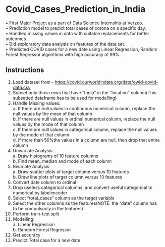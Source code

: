 # Covid_Cases_Prediction_in_India

• First Major Project as a part of Data Science Internship at Verzeo. <br/>
• Prediction model to predict total cases of corona on a specific day. <br/>
• Handled missing values in data with suitable replacements for better outcomes. <br/>
• Did exploratory data analysis on features of the data set. <br/>
• Predicted COVID cases for a new date using Linear Regression, Random Forest Regressor algorithms with high accuracy of 99%. <br/>

## Instructions

1. Load dataset from - https://covid.ourworldindata.org/data/owid-covid-data.csv <br/>
2. Subset only those rows that have “India” in the “location” column(This subsetted dataframe has to be used for modelling) <br/>
3. Handle Missing values: <br/>
  a. If there are null values in continuous numerical column, replace the null values by the mean of that column <br/>
  b. If there are null values in ordinal numerical column, replace the null values by the mode of that column <br/>
  c. If there are null values in categorical column, replace the null values by the mode of that column <br/>
  d. If more than 50%the values in a column are null, then drop that entire column <br/>
4. Univariate Analysis: <br/>
  a. Draw histograms of 10 feature columns <br/>
  b. Find mean, median and mode of each column <br/>
5. Bivariate Analysis: <br/>
  a. Draw scatter plots of target column versus 10 features <br/>
  b. Draw line plots of target column versus 10 features <br/>
6. Convert date column to ordinal <br/>
7. Drop useless categorical columns, and convert useful categorical to numerical by labelencoder <br/>
8. Select “total_cases” column as the target variable <br/>
9. Select the other columns as the features(NOTE: the “date” column has to be compulsorily in the features) <br/>
10. Perform train-test split <br/>
11. Modelling: <br/>
  a. Linear Regression <br/>
  b. Random Forest Regressor <br/>
12. Get accuracy <br/>
13. Predict Total case for a new date <br/>

